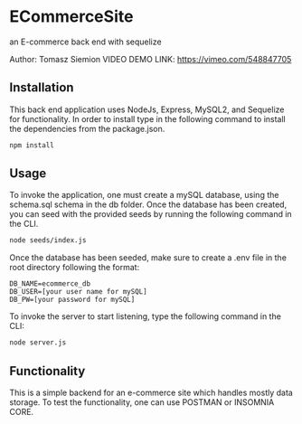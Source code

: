 # ECommerceSite
an E-commerce back end with sequelize

Author: Tomasz Siemion
VIDEO DEMO LINK: https://vimeo.com/548847705

## Installation

This back end application uses NodeJs, Express, MySQL2, and Sequelize for functionality.  In order to install type in the following command to install the dependencies from the package.json.

```bash
npm install
```

## Usage
To invoke the application, one must create a mySQL database, using the schema.sql schema in the db folder.  Once the database has been created, you can seed with the provided seeds by running the following command in the CLI.

```bash
node seeds/index.js
```

Once the database has been seeded, make sure to create a .env file in the root directory following the format:

```
DB_NAME=ecommerce_db
DB_USER=[your user name for mySQL]
DB_PW=[your password for mySQL]
```

To invoke the server to start listening, type the following command in the CLI:

```bash
node server.js
```

## Functionality

This is a simple backend for an e-commerce site which handles mostly data storage.  To test the functionality, one can use POSTMAN or INSOMNIA CORE.